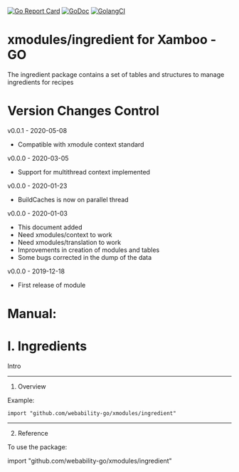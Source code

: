 [ ![Go Report Card](https://goreportcard.com/badge/github.com/webability-go/xmodules/ingredient)](https://goreportcard.com/report/github.com/webability-go/xmodules/ingredient)
[ ![GoDoc](https://godoc.org/github.com/webability-go/xmodules/ingredient?status.png)](https://godoc.org/github.com/webability-go/xmodules/ingredient)
[ ![GolangCI](https://golangci.com/badges/github.com/webability-go/xmodules/ingredient.svg)](https://golangci.com)

xmodules/ingredient for Xamboo - GO
================================

The ingredient package contains a set of tables and structures to manage ingredients for recipes


Version Changes Control
=======================

v0.0.1 - 2020-05-08
- Compatible with xmodule context standard

v0.0.0 - 2020-03-05
- Support for multithread context implemented

v0.0.0 - 2020-01-23
- BuildCaches is now on parallel thread

v0.0.0 - 2020-01-03
- This document added
- Need xmodules/context to work
- Need xmodules/translation to work
- Improvements in creation of modules and tables
- Some bugs corrected in the dump of the data

v0.0.0 - 2019-12-18
- First release of module



Manual:
=======================

I. Ingredients
=======================

Intro

-----------------------
1. Overview

Example:

```
import "github.com/webability-go/xmodules/ingredient"

```


-----------------------
2. Reference

To use the package:

import "github.com/webability-go/xmodules/ingredient"
